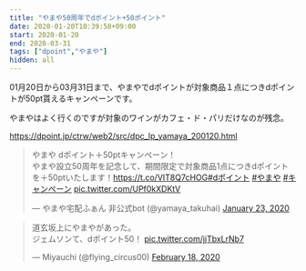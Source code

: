 ```yaml
---
title: "やまや50周年でdポイント+50ポイント"
date: 2020-01-20T10:39:58+09:00
start: 2020-01-20
end: 2020-03-31
tags: ["dpoint","やまや"]
hidden: all
---
```


01月20日から03月31日まで、やまやでdポイントが対象商品１点につきdポイントが50pt貰えるキャンペーンです。

やまやはよく行くのですが対象のワインがカフェ・ド・パリだけなのが残念。

https://dpoint.jp/ctrw/web2/src/dpc_lp_yamaya_200120.html

<blockquote class="twitter-tweet"><p lang="ja" dir="ltr">やまや dポイント＋50ptキャンペーン！ <br>やまや設立50周年を記念して、期間限定で対象商品1点につきdポイントを＋50ptいたします！<a href="https://t.co/VIT8Q7cHOG">https://t.co/VIT8Q7cHOG</a><a href="https://twitter.com/hashtag/d%E3%83%9D%E3%82%A4%E3%83%B3%E3%83%88?src=hash&amp;ref_src=twsrc%5Etfw">#dポイント</a> <a href="https://twitter.com/hashtag/%E3%82%84%E3%81%BE%E3%82%84?src=hash&amp;ref_src=twsrc%5Etfw">#やまや</a> <a href="https://twitter.com/hashtag/%E3%82%AD%E3%83%A3%E3%83%B3%E3%83%9A%E3%83%BC%E3%83%B3?src=hash&amp;ref_src=twsrc%5Etfw">#キャンペーン</a> <a href="https://t.co/UPf0kXDKtV">pic.twitter.com/UPf0kXDKtV</a></p>&mdash; やまや宅配ふぁん 非公式bot (@yamaya_takuhai) <a href="https://twitter.com/yamaya_takuhai/status/1220256525878358016?ref_src=twsrc%5Etfw">January 23, 2020</a></blockquote> <script async src="https://platform.twitter.com/widgets.js" charset="utf-8"></script>

<blockquote class="twitter-tweet"><p lang="ja" dir="ltr">道玄坂上にやまやがあった。<br>ジェムソンて、dポイント50！ <a href="https://t.co/jjTbxLrNb7">pic.twitter.com/jjTbxLrNb7</a></p>&mdash; Miyauchi (@flying_circus00) <a href="https://twitter.com/flying_circus00/status/1229694332921245696?ref_src=twsrc%5Etfw">February 18, 2020</a></blockquote> <script async src="https://platform.twitter.com/widgets.js" charset="utf-8"></script>

